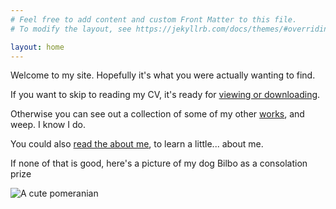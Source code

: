 ```yaml
---
# Feel free to add content and custom Front Matter to this file.
# To modify the layout, see https://jekyllrb.com/docs/themes/#overriding-theme-defaults

layout: home
---
```


Welcome to my site. Hopefully it's what you were actually wanting to find.

If you want to skip to reading my CV, it's ready for [viewing or downloading](/assets/documents/declan_kehoe_cv.pdf).

Otherwise you can see out a collection of some of my other [works](/work), and weep. I know I do.

You could also [read the about me](/about), to learn a little... about me.

If none of that is good, here's a picture of my dog Bilbo as a consolation prize 

![A cute pomeranian](/assets/images/bilbo.jpg)
